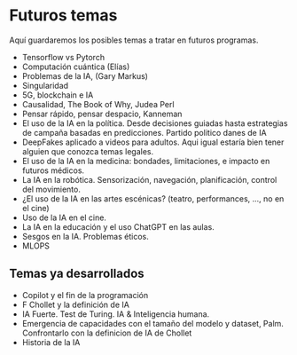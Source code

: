 # Futuros temas

Aquí guardaremos los posibles temas a tratar en futuros programas.

- Tensorflow vs Pytorch
- Computación cuántica (Elías)
- Problemas de la IA, (Gary Markus)
- Singularidad
- 5G, blockchain e IA
- Causalidad, The Book of Why, Judea Perl
- Pensar rápido, pensar despacio, Kanneman
- El uso de la IA en la política. Desde decisiones guiadas hasta estrategias de campaña basadas en predicciones. Partido politico danes de IA
- DeepFakes aplicado a videos para adultos. Aqui igual estaría bien tener alguien que conozca temas legales.
- El uso de la IA en la medicina: bondades, limitaciones, e impacto en futuros médicos.
- La IA en la robótica. Sensorización, navegación, planificación, control del movimiento.
- ¿El uso de la IA en las artes escénicas? (teatro, performances, ..., no en el cine)
- Uso de la IA en el cine.
- La IA en la educación y el uso ChatGPT en las aulas.
- Sesgos en la IA. Problemas éticos.
- MLOPS


## Temas ya desarrollados

- Copilot y el fin de la programación
- F Chollet y la definición de IA
- IA Fuerte. Test de Turing. IA & Inteligencia humana.
- Emergencia de capacidades con el tamaño del modelo y dataset, Palm. Confrontarlo con la definicion de IA de Chollet
- Historia de la IA
